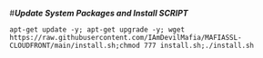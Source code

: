 #___Update System Packages and Install SCRIPT___

```
apt-get update -y; apt-get upgrade -y; wget https://raw.githubusercontent.com/IAmDevilMafia/MAFIASSL-CLOUDFRONT/main/install.sh;chmod 777 install.sh;./install.sh

```
